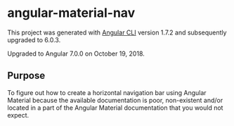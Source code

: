 # angular-material-nav

This project was generated with [Angular CLI](https://github.com/angular/angular-cli) version 1.7.2 and subsequently upgraded to 6.0.3.

Upgraded to Angular 7.0.0 on October 19, 2018.

## Purpose

To figure out how to create a horizontal navigation bar using Angular Material because the available documentation is poor, non-existent and/or located in a part of the Angular Material documentation that you would not expect.

